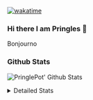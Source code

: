 [![wakatime](https://wakatime.com/badge/user/abd317df-612e-44b4-8787-15db7b574b2f.svg)](https://wakatime.com/@abd317df-612e-44b4-8787-15db7b574b2f)
### Hi there I am Pringles 👋

Bonjourno

### Github Stats
![PringlePot' Github Stats](https://github-readme-stats.vercel.app/api?username=PringlePot&show_icons=true&theme=dark&count_private=true)

<details>
  <summary>Detailed Stats</summary>
    
<!--START_SECTION:waka-->
![Profile Views](http://img.shields.io/badge/Profile%20Views-3-blue)

![Lines of code](https://img.shields.io/badge/From%20Hello%20World%20I%27ve%20Written-110%20Thousand%20lines%20of%20code-blue)

**🐱 My GitHub Data** 

> 🏆 261 Contributions in the Year 2022
 > 
> 📦 90.8 kB Used in GitHub's Storage 
 > 
> 🚫 Not Opted to Hire
 > 
> 📜 10 Public Repositories 
 > 
> 🔑 12 Private Repositories  
 > 
**I'm an Early 🐤** 

```text
🌞 Morning    155 commits    ████░░░░░░░░░░░░░░░░░░░░░   17.51% 
🌆 Daytime    346 commits    █████████░░░░░░░░░░░░░░░░   39.1% 
🌃 Evening    384 commits    ██████████░░░░░░░░░░░░░░░   43.39% 
🌙 Night      0 commits      ░░░░░░░░░░░░░░░░░░░░░░░░░   0.0%

```
📅 **I'm Most Productive on Sunday** 

```text
Monday       167 commits    ████░░░░░░░░░░░░░░░░░░░░░   18.87% 
Tuesday      83 commits     ██░░░░░░░░░░░░░░░░░░░░░░░   9.38% 
Wednesday    100 commits    ██░░░░░░░░░░░░░░░░░░░░░░░   11.3% 
Thursday     124 commits    ███░░░░░░░░░░░░░░░░░░░░░░   14.01% 
Friday       81 commits     ██░░░░░░░░░░░░░░░░░░░░░░░   9.15% 
Saturday     143 commits    ████░░░░░░░░░░░░░░░░░░░░░   16.16% 
Sunday       187 commits    █████░░░░░░░░░░░░░░░░░░░░   21.13%

```


📊 **This Week I Spent My Time On** 

```text
⌚︎ Time Zone: Europe/Amsterdam

💬 Programming Languages: 
Go                       5 hrs 15 mins       ███████████████░░░░░░░░░░   59.69% 
TypeScript               3 hrs 21 mins       █████████░░░░░░░░░░░░░░░░   38.07% 
CSS                      4 mins              ░░░░░░░░░░░░░░░░░░░░░░░░░   0.82% 
JSON                     2 mins              ░░░░░░░░░░░░░░░░░░░░░░░░░   0.44% 
Bash                     2 mins              ░░░░░░░░░░░░░░░░░░░░░░░░░   0.41%

🔥 Editors: 
GoLand                   5 hrs 20 mins       ███████████████░░░░░░░░░░   60.61% 
WebStorm                 3 hrs 28 mins       █████████░░░░░░░░░░░░░░░░   39.39%

🐱‍💻 Projects: 
Backend                  5 hrs 18 mins       ███████████████░░░░░░░░░░   60.23% 
Frontend                 3 hrs 28 mins       █████████░░░░░░░░░░░░░░░░   39.39% 
Viewer                   2 mins              ░░░░░░░░░░░░░░░░░░░░░░░░░   0.39%

💻 Operating System: 
Windows                  8 hrs 49 mins       █████████████████████████   100.0%

```

**I Mostly Code in Java** 

```text
Java                     7 repos             ██████████░░░░░░░░░░░░░░░   41.18% 
JavaScript               2 repos             ███░░░░░░░░░░░░░░░░░░░░░░   11.76% 
TypeScript               2 repos             ███░░░░░░░░░░░░░░░░░░░░░░   11.76% 
HTML                     2 repos             ███░░░░░░░░░░░░░░░░░░░░░░   11.76% 
Python                   1 repo              █░░░░░░░░░░░░░░░░░░░░░░░░   5.88%

```


**Timeline**

![Chart not found](https://raw.githubusercontent.com/PringlePot/PringlePot/main/charts/bar_graph.png) 


 Last Updated on 14/03/2022 00:43:30 UTC
<!--END_SECTION:waka-->

</details>
